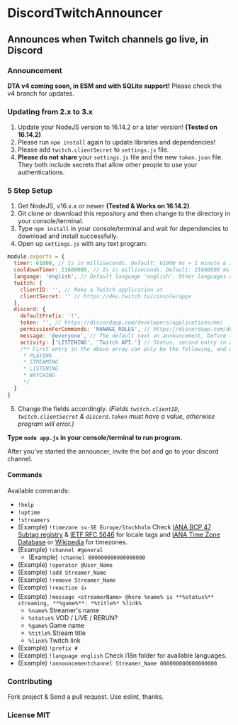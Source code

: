 # DiscordTwitchAnnouncer

## Announces when Twitch channels go live, in Discord

### Announcement

**DTA v4 coming soon, in ESM and with SQLite support!**
Please check the v4 branch for updates.

### Updating from 2.x to 3.x

  1. Update your NodeJS version to 16.14.2 or a later version! **(Tested on 16.14.2)**
  2. Please run `npm install` again to update libraries and dependencies!
  3. Please add `twitch.clientSecret` to `settings.js` file.
  4. **Please do not share** your `settings.js` file and the new `token.json` file. They both include secrets that allow other people to use your authentications.

### 5 Step Setup

  1. Get NodeJS, v16.x.x or newer **(Tested & Works on 16.14.2)**.
  2. Git clone or download this repository and then change to the directory in your console/terminal.
  3. Type `npm install` in your console/terminal and wait for dependencies to download and install successfully.
  4. Open up `settings.js` with any text program:

```js
module.exports = {
  timer: 61000, // Is in milliseconds. Default: 61000 ms = 1 minute & 1 second.
  cooldownTimer: 21600000, // Is in milliseconds. Default: 21600000 ms = 6 hours.
  language: 'english', // Default language 'english'. Other languages available in `i18n` folder.
  twitch: {
    clientID: '', // Make a Twitch application at
    clientSecret: '' // https://dev.twitch.tv/console/apps
  },
  discord: {
    defaultPrefix: '!',
    token: '', // https://discordapp.com/developers/applications/me/
    permissionForCommands: 'MANAGE_ROLES', // https://discordapp.com/developers/docs/topics/permissions
    message: '@everyone', // The default text on announcement, before the url and stream type. Can be changed with !message command. Default: '@everyone' = '@everyone LIVE! https://twitch.tv/stream'
    activity: ['LISTENING', 'Twitch API.'] // Status, second entry in array is your custom activity text. If second or first entry is empty, no custom activity will be displayed.
    /** First entry in the above array can only be the following, and will default to 'PLAYING'.
     * PLAYING
     * STREAMING
     * LISTENING
     * WATCHING
     */
  }
}
```

  5. Change the fields accordingly. *(Fields `twitch.clientID`, `twitch.clientSecret` & `discord.token` must have a value, otherwise program will error.)*

**Type `node app.js` in your console/terminal to run program.**

After you've started the announcer, invite the bot and go to your discord channel.

#### Commands

Available commands:

* `!help`
* `!uptime`
* `!streamers`
* (Example) `!timezone sv-SE Europe/Stockholm` Check [IANA BCP 47 Subtag registry](https://www.iana.org/assignments/language-subtag-registry/language-subtag-registry) & [IETF RFC 5646](https://tools.ietf.org/html/rfc5646) for locale tags and [IANA Time Zone Database](https://www.iana.org/time-zones) or [Wikipedia](https://en.wikipedia.org/wiki/List_of_tz_database_time_zones) for timezones.
* (Example) `!channel #general`
  * (Example) `!channel 000000000000000000`
* (Example) `!operator @User_Name`
* (Example) `!add Streamer_Name`
* (Example) `!remove Streamer_Name`
* (Example) `!reaction 👍`
* (Example) `!message <streamerName> @here %name% is **%status%** streaming, **%game%**: *%title%* %link%`
  * `%name%` Streamer's name
  * `%status%` VOD / LIVE / RERUN?
  * `%game%` Game name
  * `%title%` Stream title
  * `%link%` Twitch link
* (Example) `!prefix #`
* (Example) `!language english` Check i18n folder for available languages.
* (Example) `!announcementchannel Streamer_Name 000000000000000000`

### Contributing

Fork project & Send a pull request. Use eslint, thanks.

### License MIT
